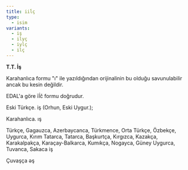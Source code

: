 ```yaml
---
title: iiĺç
type:
  - isim
variants:
  - iş
  - ilyç
  - iylç
  - ilç
---
```

**T.T. İş**

Karahanlıca formu "ı" ile yazıldığından orijinalinin bu olduğu savunulabilir ancak bu kesin değildir.

EDAL'a göre īĺč formu doğrudur.

Eski Türkçe. iş (Orhun, Eski Uygur.);

Karahanlıca. ış

Türkçe, Gagauzca, Azerbaycanca, Türkmence, Orta Türkçe, Özbekçe, Uygurca, Kırım Tatarca, Tatarca, Başkurtça, Kırgızca, Kazakça, Karakalpakça, Karaçay-Balkarca, Kumıkça, Nogayca, Güney Uygurca, Tuvanca, Sakaca iş

Çuvaşça əş
